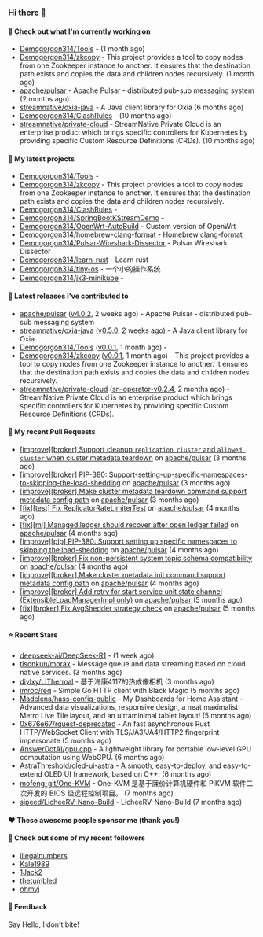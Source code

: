 ### Hi there 👋

#### 👷 Check out what I'm currently working on

- [Demogorgon314/Tools](https://github.com/Demogorgon314/Tools) -  (1 month ago)
- [Demogorgon314/zkcopy](https://github.com/Demogorgon314/zkcopy) - This project provides a tool to copy nodes from one Zookeeper instance to another. It ensures that the destination path exists and copies the data and children nodes recursively. (1 month ago)
- [apache/pulsar](https://github.com/apache/pulsar) - Apache Pulsar - distributed pub-sub messaging system (2 months ago)
- [streamnative/oxia-java](https://github.com/streamnative/oxia-java) - A Java client library for Oxia (6 months ago)
- [Demogorgon314/ClashRules](https://github.com/Demogorgon314/ClashRules) -  (10 months ago)
- [streamnative/private-cloud](https://github.com/streamnative/private-cloud) - StreamNative Private Cloud is an enterprise product which brings specific controllers for Kubernetes by providing specific Custom Resource Definitions (CRDs). (10 months ago)

#### 🌱 My latest projects

- [Demogorgon314/Tools](https://github.com/Demogorgon314/Tools) - 
- [Demogorgon314/zkcopy](https://github.com/Demogorgon314/zkcopy) - This project provides a tool to copy nodes from one Zookeeper instance to another. It ensures that the destination path exists and copies the data and children nodes recursively.
- [Demogorgon314/ClashRules](https://github.com/Demogorgon314/ClashRules) - 
- [Demogorgon314/SpringBootKStreamDemo](https://github.com/Demogorgon314/SpringBootKStreamDemo) - 
- [Demogorgon314/OpenWrt-AutoBuild](https://github.com/Demogorgon314/OpenWrt-AutoBuild) - Custom version of OpenWrt
- [Demogorgon314/homebrew-clang-format](https://github.com/Demogorgon314/homebrew-clang-format) - Homebrew clang-format
- [Demogorgon314/Pulsar-Wireshark-Dissector](https://github.com/Demogorgon314/Pulsar-Wireshark-Dissector) - Pulsar Wireshark Dissector
- [Demogorgon314/learn-rust](https://github.com/Demogorgon314/learn-rust) - Learn rust
- [Demogorgon314/tiny-os](https://github.com/Demogorgon314/tiny-os) - 一个小的操作系统
- [Demogorgon314/jx3-minikube](https://github.com/Demogorgon314/jx3-minikube) - 

#### 🔭 Latest releases I've contributed to

- [apache/pulsar](https://github.com/apache/pulsar) ([v4.0.2](https://github.com/apache/pulsar/releases/tag/v4.0.2), 2 weeks ago) - Apache Pulsar - distributed pub-sub messaging system
- [streamnative/oxia-java](https://github.com/streamnative/oxia-java) ([v0.5.0](https://github.com/streamnative/oxia-java/releases/tag/v0.5.0), 2 weeks ago) - A Java client library for Oxia
- [Demogorgon314/Tools](https://github.com/Demogorgon314/Tools) ([v0.0.1](https://github.com/Demogorgon314/Tools/releases/tag/v0.0.1), 1 month ago) - 
- [Demogorgon314/zkcopy](https://github.com/Demogorgon314/zkcopy) ([v0.0.1](https://github.com/Demogorgon314/zkcopy/releases/tag/v0.0.1), 1 month ago) - This project provides a tool to copy nodes from one Zookeeper instance to another. It ensures that the destination path exists and copies the data and children nodes recursively.
- [streamnative/private-cloud](https://github.com/streamnative/private-cloud) ([sn-operator-v0.2.4](https://github.com/streamnative/private-cloud/releases/tag/sn-operator-v0.2.4), 2 months ago) - StreamNative Private Cloud is an enterprise product which brings specific controllers for Kubernetes by providing specific Custom Resource Definitions (CRDs).

#### 🔨 My recent Pull Requests

- [[improve][broker] Support cleanup `replication cluster` and `allowed cluster` when cluster metadata teardown](https://github.com/apache/pulsar/pull/23561) on [apache/pulsar](https://github.com/apache/pulsar) (3 months ago)
- [[improve][broker] PIP-380: Support-setting-up-specific-namespaces-to-skipping-the-load-shedding](https://github.com/apache/pulsar/pull/23549) on [apache/pulsar](https://github.com/apache/pulsar) (3 months ago)
- [[improve][broker] Make cluster metadata teardown command support metadata config path](https://github.com/apache/pulsar/pull/23520) on [apache/pulsar](https://github.com/apache/pulsar) (3 months ago)
- [[fix][test] Fix ReplicatorRateLimiterTest](https://github.com/apache/pulsar/pull/23369) on [apache/pulsar](https://github.com/apache/pulsar) (4 months ago)
- [[fix][ml] Managed ledger should recover after open ledger failed](https://github.com/apache/pulsar/pull/23368) on [apache/pulsar](https://github.com/apache/pulsar) (4 months ago)
- [[improve][pip] PIP-380: Support setting up specific namespaces to skipping the load-shedding](https://github.com/apache/pulsar/pull/23304) on [apache/pulsar](https://github.com/apache/pulsar) (4 months ago)
- [[improve][broker] Fix non-persistent system topic schema compatibility](https://github.com/apache/pulsar/pull/23286) on [apache/pulsar](https://github.com/apache/pulsar) (4 months ago)
- [[improve][broker] Make cluster metadata init command support metadata config path](https://github.com/apache/pulsar/pull/23269) on [apache/pulsar](https://github.com/apache/pulsar) (4 months ago)
- [[improve][broker] Add retry for start service unit state channel (ExtensibleLoadManagerImpl only)](https://github.com/apache/pulsar/pull/23230) on [apache/pulsar](https://github.com/apache/pulsar) (5 months ago)
- [[fix][broker] Fix AvgShedder strategy check](https://github.com/apache/pulsar/pull/23156) on [apache/pulsar](https://github.com/apache/pulsar) (5 months ago)

#### ⭐ Recent Stars

- [deepseek-ai/DeepSeek-R1](https://github.com/deepseek-ai/DeepSeek-R1) -  (1 week ago)
- [tisonkun/morax](https://github.com/tisonkun/morax) - Message queue and data streaming based on cloud native services. (3 months ago)
- [diylxy/LiThermal](https://github.com/diylxy/LiThermal) - 基于海康4117的热成像相机 (3 months ago)
- [imroc/req](https://github.com/imroc/req) - Simple Go HTTP client with Black Magic (5 months ago)
- [Madelena/hass-config-public](https://github.com/Madelena/hass-config-public) - My Dashboards for Home Assistant - Advanced data visualizations, responsive design, a neat maximalist Metro Live Tile layout, and an ultraminimal tablet layout! (5 months ago)
- [0x676e67/rquest-deprecated](https://github.com/0x676e67/rquest-deprecated) - An fast asynchronous Rust HTTP/WebSocket Client with TLS/JA3/JA4/HTTP2 fingerprint impersonate (5 months ago)
- [AnswerDotAI/gpu.cpp](https://github.com/AnswerDotAI/gpu.cpp) - A lightweight library for portable low-level GPU computation using WebGPU.  (6 months ago)
- [AstraThreshold/oled-ui-astra](https://github.com/AstraThreshold/oled-ui-astra) - A smooth, easy-to-deploy, and easy-to-extend OLED UI framework, based on C&#43;&#43;. (6 months ago)
- [mofeng-git/One-KVM](https://github.com/mofeng-git/One-KVM) - One-KVM 是基于廉价计算机硬件和 PiKVM 软件二次开发的 BIOS 级远程控制项目。 (7 months ago)
- [sipeed/LicheeRV-Nano-Build](https://github.com/sipeed/LicheeRV-Nano-Build) - LicheeRV-Nano-Build (7 months ago)

#### ❤️ These awesome people sponsor me (thank you!)


#### 👯 Check out some of my recent followers

- [illegalnumbers](https://github.com/illegalnumbers)
- [Kale1989](https://github.com/Kale1989)
- [1Jack2](https://github.com/1Jack2)
- [thetumbled](https://github.com/thetumbled)
- [ohmyj](https://github.com/ohmyj)

#### 💬 Feedback

Say Hello, I don't bite!

